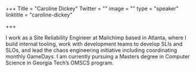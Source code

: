 +++
Title = "Caroline Dickey"
Twitter = ""
image = ""
type = "speaker"
linktitle = "caroline-dickey"

+++

I work as a Site Reliability Engineer at Mailchimp based in Atlanta, where I build internal tooling, work with development teams to develop SLIs and SLOs, and lead the chaos engineering initiative including coordinating monthly GameDays. I am currently pursuing a Masters degree in Computer Science in Georgia Tech’s OMSCS program.